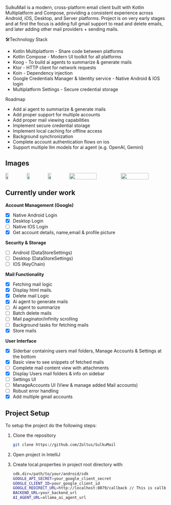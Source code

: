 SulkuMail is a modern, cross-platform email client built with Kotlin Multiplatform and Compose, providing a consistent experience across Android, iOS, Desktop, and Server platforms.
Project is on very early stages and at first the focus is adding full gmail support to read and delete emails, and later adding other mail providers + sending mails.

🛠Technology Stack
- Kotlin Multiplatform - Share code between platforms
- Kotlin Compose - Modern UI toolkit for all platforms
- Koog - To build ai agents to summarize & generate mails 
- Ktor - HTTP client for network requests
- Koin - Dependency injection
- Google Credentials Manager & Identity service - Native Android & IOS login
- Multiplatform Settings - Secure credential storage

Roadmap
- Add ai agent to summarize & generate mails
- Add proper support for multiple accounts
- Add proper mail viewing capabilities
- Implement secure credential storage
- Implement local caching for offline access
- Background synchronization
- Complete account authentication flows on ios
- Support multiple llm models for ai agent (e.g. OpenAI, Gemini)

## Images
<div style="display: flex; gap: 20px;">

   <img src="https://github.com/user-attachments/assets/f86cb548-6dd3-4d24-b117-159e74db3d45" width="20%">
   <img src="https://github.com/user-attachments/assets/a144c132-fc21-4dae-a560-f7ec74bd9347" width="20%">
   <img src="https://github.com/user-attachments/assets/3d0c0951-7963-44fd-a7b0-3e22259236d6" width="20%">
   <img src="https://github.com/user-attachments/assets/caec22b1-4fc6-48ef-a015-a4d9c13ef904" width="61%">
   <img src="https://github.com/user-attachments/assets/89965864-36b9-43c4-a267-e1b5a339e7b5" width="61%">
</div>

## Currently under work
**Account Management (Google)**
  - [x] Native Android Login
  - [x] Desktop Login
  - [ ] Native IOS Login
  - [x] Get account details, name,email & profile picture

**Security & Storage**
  - [ ] Android (DataStoreSettings)
  - [ ] Desktop (DataStoreSettings)
  - [ ] IOS (KeyChain)

**Mail Functionality**
  - [X] Fetching mail logic
  - [X] Display html mails.
  - [X] Delete mail Logic
  - [X] Ai agent to generate mails
  - [ ] Ai agent to summarize
  - [ ] Batch delete mails
  - [ ] Mail paginator/infinity scrolling
  - [ ] Background tasks for fetching mails
  - [X] Store mails

**User Interface**
  - [X] Siderbar containing users mail folders, Manage Accounts & Settings at the bottom
  - [X] Basic view to see snippets of fetched mails
  - [ ] Complete mail content view with attachments
  - [X] Display Users mail folders & info on sidebar
  - [ ] Settings UI
  - [ ] ManageAccounts UI (View & manage added Mail accounts)
- [ ] Robust error handling
- [X] Add multiple gmail accounts

## Project Setup
To setup the project do the following steps:

1. Clone the repository
     ```sh
    git clone https://github.com/Zoltus/SulkuMail
   ```

2. Open project in IntelliJ
3. Create local.properties in project root directory with:
     ```sh
    sdk.dir=/path/to/your/android/sdk
    GOOGLE_API_SECRET=your_google_client_secret
    GOOGLE_CLIENT_ID=your_google_client_id
    GOOGLE_REDIRECT_URL=http://localhost:8079/callback // This is callback url for the jvm, jvm hosts own http server to receive google auth code, no need to change
    BACKEND_URL=your_backend_url
    AI_AGENT_URL=ollama_ai_agent_url
   ```

